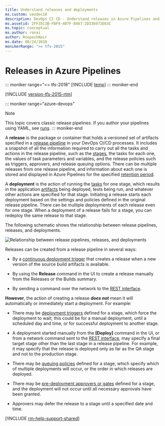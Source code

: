 ```yaml
---
title: Understand releases and deployments
ms.custom: seodec18
description: DevOps CI CD - Understand releases in Azure Pipelines and Team Foundation Server (TFS)
ms.assetid: 2FF35C3B-FBF9-407F-8467-2D336973E63C
ms.topic: conceptual
ms.author: ronai
author: RoopeshNair
ms.date: 08/24/2018
monikerRange: ">= tfs-2015"
---
```


# Releases in Azure Pipelines

::: moniker range="<= tfs-2018"
[!INCLUDE [temp](../includes/concept-rename-note.md)]
::: moniker-end

[!INCLUDE [version-tfs-2015-rtm](../includes/version-tfs-2015-rtm.md)]

::: moniker range="azure-devops"

> [!NOTE]
> This topic covers classic release pipelines. If you author your pipelines using YAML, see [runs](../process/runs.md).
> ::: moniker-end

A **release** is the package or container that holds a versioned set of artifacts
specified in a [release pipeline](index.md) in your DevOps CI/CD processes.
It includes a snapshot of all the information required to carry out all the tasks
and actions in the release pipeline, such as the
[stages](../process/stages.md),
the tasks for each one, the values of task parameters
and variables, and the release policies such as triggers, approvers, and release
queuing options. There can be multiple releases from one release pipeline, and information
about each one is stored and displayed in Azure Pipelines for the specified
[retention period](../policies/retention.md#release).

A **deployment** is the action of running the [tasks](../process/tasks.md)
for one stage, which results in the application
[artifacts](artifacts.md)
being deployed, tests being run, and whatever other
actions are specified for that stage. Initiating a release
starts each deployment based on the settings and policies defined in the original
release pipeline. There can be multiple deployments of each release even for one stage.
When a deployment of a release fails for a stage, you can redeploy the same release
to that stage.

The following schematic shows the relationship between release pipelines, releases, and deployments.

![Relationship between release pipelines, releases, and deployments](media/release-deploy.png)

Releases can be created from a release pipeline in several ways:

- By a [continuous deployment trigger](triggers.md)
  that creates a release when a new version of the source build artifacts is available.

- By using the **Release** command in the UI to create a release manually from the Releases or the Builds summary.

- By sending a command over the network to the [REST interface](../../integrate/index.md).

**However**, the action of creating a release **_does not_** mean it will automatically
or immediately start a deployment. For example:

- There may be [deployment triggers](triggers.md)
  defined for a stage, which force the deployment to wait; this could be for a manual
  deployment, until a scheduled day
  and time, or for successful deployment to another stage.

- A deployment started manually from the **[Deploy]** command in the UI,
  or from a network command sent to the [REST interface](../../integrate/index.md), may
  specify a final target stage other than the last stage in a release pipeline.
  For example, it may specify that the release is deployed only as far as the QA stage
  and not to the production stage.

- There may be [queuing policies](../process/stages.md#queuing-policies)
  defined for a stage, which specify which of multiple deployments will occur,
  or the order in which releases are deployed.

- There may be [pre-deployment approvers or gates](approvals/index.md)
  defined for a stage, and the deployment will not occur until all
  necessary approvals have been granted.

- Approvers may defer the release to a stage until a specified date and time.

[!INCLUDE [rm-help-support-shared](../includes/rm-help-support-shared.md)]
